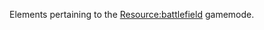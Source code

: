Elements pertaining to the [<Resource:battlefield>](/docs/resource-battlefield.md "wikilink") gamemode.
